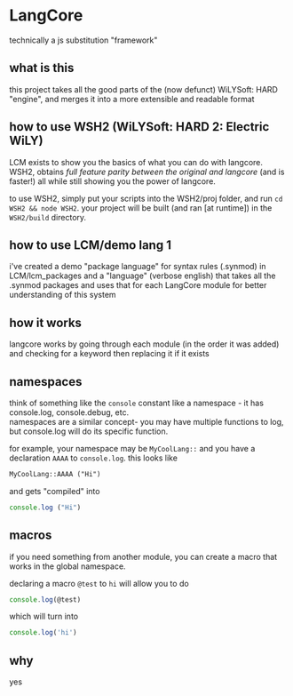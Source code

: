 # LangCore

technically a js substitution "framework"

## what is this

this project takes all the good parts of the (now defunct) WiLYSoft: HARD "engine", and merges it into a more extensible and readable format

## how to use WSH2 (WiLYSoft: HARD 2: Electric WiLY)

LCM exists to show you the basics of what you can do with langcore. WSH2, obtains *full feature parity between the original and langcore* (and is faster!) all while still showing you the power of langcore.

to use WSH2, simply put your scripts into the WSH2/proj folder, and run `cd WSH2 && node WSH2`. your project will be built (and ran [at runtime]) in the `WSH2/build` directory.

## how to use LCM/demo lang 1

i've created a demo "package language" for syntax rules (.synmod) in LCM/lcm_packages and a "language" (verbose english) that takes all the .synmod packages and uses that for each LangCore module for better understanding of this system

## how it works

langcore works by going through each module (in the order it was added) and checking for a keyword then replacing it if it exists

## namespaces

think of something like the `console` constant like a namespace - it has console.log, console.debug, etc.  
namespaces are a similar concept- you may have multiple functions to log, but console.log will do its specific function.

for example, your namespace may be `MyCoolLang::` and you have a declaration `AAAA` to `console.log`. this looks like

```txt
MyCoolLang::AAAA ("Hi")
```

and gets "compiled" into

```js
console.log ("Hi")
```

## macros

if you need something from another module, you can create a macro that works in the global namespace.

declaring a macro `@test` to `hi` will allow you to do

```js
console.log(@test)
```

which will turn into

```js
console.log('hi')
```

## why

yes

